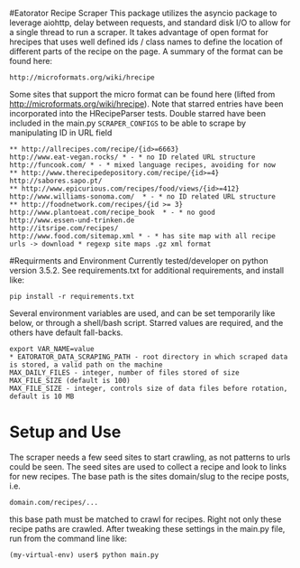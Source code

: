 #Eatorator Recipe Scraper
This package utilizes the asyncio package to leverage aiohttp, delay between requests, and standard disk I/O to
allow for a single thread to run a scraper. It takes advantage of open format for hrecipes that uses well defined
ids / class names to define the location of different parts of the recipe on the page. A summary of the format can
be found here:

    http://microformats.org/wiki/hrecipe

Some sites that support the micro format can be found here (lifted from http://microformats.org/wiki/hrecipe). Note
that starred entries have been incorporated into the HRecipeParser tests. Double starred have been included in the
main.py  `SCRAPER_CONFIGS` to be able to scrape by manipulating ID in URL field    

    ** http://allrecipes.com/recipe/{id>=6663}
    http://www.eat-vegan.rocks/ * - * no ID related URL structure
    http://funcook.com/ * - * mixed language recipes, avoiding for now
    ** http://www.therecipedepository.com/recipe/{id>=4}
    http://sabores.sapo.pt/
    ** http://www.epicurious.com/recipes/food/views/{id>=412}
    http://www.williams-sonoma.com/  * - * no ID related URL structure
    ** http://foodnetwork.com/recipes/{id >= 3}
    http://www.plantoeat.com/recipe_book  * - * no good
    http://www.essen-und-trinken.de
    http://itsripe.com/recipes/
    http://www.food.com/sitemap.xml * - * has site map with all recipe urls -> download * regexp site maps .gz xml format

#Requirments and Environment
Currently tested/developer on python version 3.5.2. See requirements.txt for additional requirements, and install like:

    pip install -r requirements.txt

Several environment variables are used, and can be set temporarily like below, or through a shell/bash script. Starred
values are required, and the others have default fall-backs.

    export VAR_NAME=value
    * EATORATOR_DATA_SCRAPING_PATH - root directory in which scraped data is stored, a valid path on the machine
    MAX_DAILY_FILES - integer, number of files stored of size MAX_FILE_SIZE (default is 100)
    MAX_FILE_SIZE - integer, controls size of data files before rotation, default is 10 MB

# Setup and Use
The scraper needs a few seed sites to start crawling, as not patterns to urls could be seen. The seed sites are used
to collect a recipe and look to links for new recipes. The base path is the sites domain/slug to the recipe posts, i.e.

    domain.com/recipes/...

this base path must be matched to crawl for recipes. Right not only these recipe paths are crawled. After tweaking these
settings in the main.py file, run from the command line like:

    (my-virtual-env) user$ python main.py
